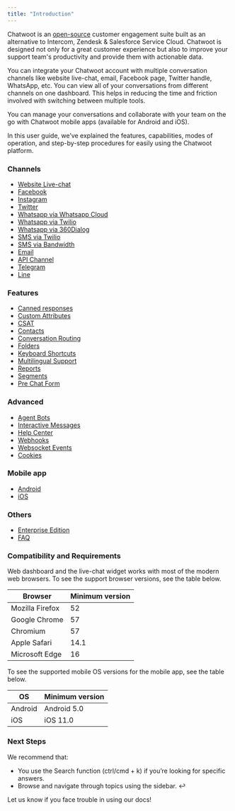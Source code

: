 ```yaml
---
title: "Introduction"
---
```


Chatwoot is an [open-source](https://opensource.com/resources/what-open-source) customer engagement suite built as an alternative to Intercom, Zendesk & Salesforce Service Cloud. Chatwoot is designed not only for a great customer experience but also to improve your support team's productivity and provide them with actionable data.

You can integrate your Chatwoot account with multiple conversation channels like website live-chat, email, Facebook page, Twitter handle, WhatsApp, etc. You can view all of your conversations from different channels on one dashboard. This helps in reducing the time and friction involved with switching between multiple tools.

You can manage your conversations and collaborate with your team on the go with Chatwoot mobile apps (available for Android and iOS).

In this user guide, we’ve explained the features, capabilities, modes of operation, and step-by-step procedures for easily using the Chatwoot platform.

### Channels

- [Website Live-chat](/docs/product/channels/live-chat/create-website-channel)
- [Facebook](/docs/product/channels/facebook)
- [Instagram](/docs/product/channels/instagram)
- [Twitter](/docs/product/channels/twitter)
- [Whatsapp via Whatsapp Cloud](/docs/product/channels/whatsapp/whatsapp-cloud)
- [Whatsapp via Twilio](/docs/product/channels/whatsapp/twilio)
- [Whatsapp via 360Dialog](/docs/product/channels/whatsapp/360dialog)
- [SMS via Twilio](/docs/product/channels/sms/twilio)
- [SMS via Bandwidth](/docs/product/channels/sms/bandwidth)
- [Email](/docs/product/channels/email/create-channel)
- [API Channel](/docs/product/channels/api/create-channel)
- [Telegram](/docs/product/channels/telegram)
- [Line](/docs/product/channels/line)

### Features

- [Canned responses](/docs/user-guide/features/canned-responses)
- [Custom Attributes](/docs/user-guide/features/custom-attributes)
- [CSAT](/docs/user-guide/features/csat)
- [Contacts](/docs/user-guide/contacts)
- [Conversation Routing](/docs/product/inbox/routing-conversations-round-robin)
- [Folders](/docs/user-guide/features/folders)
- [Keyboard Shortcuts](/docs/user-guide/features/keyboard-shortcuts)
- [Multilingual Support](/docs/user-guide/features/multilingual-support)
- [Reports](/docs/user-guide/features/reports/concepts)
- [Segments](/docs/user-guide/features/segments)
- [Pre Chat Form](/docs/user-guide/features/pre-chat-form)

### Advanced

- [Agent Bots](/docs/product/others/agent-bots)
- [Interactive Messages](/docs/product/others/interactive-messages)
- [Help Center](/docs/product/others/help-center)
- [Webhooks](/docs/product/features/webhooks)
- [Websocket Events](/product/others/websocket-events)
- [Cookies](/product/others/cookies)

### Mobile app

- [Android](/docs/product/mobile-app/android)
- [iOS](/docs/product/mobile-app/ios)

### Others

- [Enterprise Edition](/docs/product/others/enterprise-edition)
- [FAQ](/docs/product/others/faq)

### Compatibility and Requirements

Web dashboard and the live-chat widget works with most of the modern web browsers. To see the support browser versions, see the table below.

| Browser         | Minimum version |
| --------------- | --------------- |
| Mozilla Firefox | 52              |
| Google Chrome   | 57              |
| Chromium        | 57              |
| Apple Safari    | 14.1            |
| Microsoft Edge  | 16              |

To see the supported mobile OS versions for the mobile app, see the table below.

| OS      | Minimum version |
| ------- | --------------- |
| Android | Android 5.0     |
| iOS     | iOS 11.0        |


### Next Steps

We recommend that:

- You use the Search function (ctrl/cmd + k) if you’re looking for specific answers.
- Browse and navigate through topics using the sidebar. ↩

Let us know if you face trouble in using our docs!
